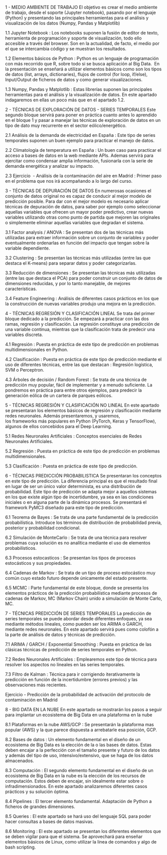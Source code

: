 1 - MEDIO AMBIENTE DE TRABAJO
El objetivo es crear el medio ambiente de trabajo, desde el soporte (Jupyter notebook), pasando por el lenguaje (Python) y presentando las principales	herramientas para el análisis y visualización de los datos (Numpy, Pandas y Matplotlib)


1.1 Jupyter Notebook : Los notebooks suponen la fusión de editor de texto, herramienta de programación y soporte de visualización, todo ello accesible a través del browser. Son en la actualidad, de facto, el medio por el que se intercambia código y se muestran los resultados.
 
 
1.2 Elementos básicos de Python : Python es un lenguaje de programación con más recorrido que R, sobre todo si se busca aplicación al Big Data.  En la presentación se enseñará a utilizar elementos básicos como son los tipos de datos (list, arrays, dictionaries), flujos de control (for loop, if/else), Input/Output de ficheros de datos y como generar visualizaciones.
 
 
1.3 Numpy, Pandas y Matplotlib : Estas librerías suponen las principales herramientas para el análisis y la visualización de datos. En este apartado indagaremos en ellas un poco más que en el apartado 1.2.

 
 
2 - TÉCNICAS DE EXPLORACIÓN DE DATOS - SERIES TEMPORALES
Este segundo bloque servirá para poner en práctica cuanto antes lo aprendido en el bloque 1 y pasar a manejar las técnicas de exploración de datos en un tipo de dato muy recurrente en el sector eólico/energético.


2.1 Análisis de la demanda de electricidad en España : Este tipo de series temporales suponen un buen ejemplo para practicar el manejo de datos.


2.2 Climatología de temperatura en España : Un buen caso para practicar el acceso a bases de datos en la web mediante APIs. Ademas servirá para ejercitar como condensar amplia información, fusionarla con la serie de demanda energética y analizar su impacto. 


2.3 Ejercicio  - Análisis de la contaminación del aire en Madrid : Primer paso en el problema que nos irá acompañando a lo largo del curso.

3 - TÉCNICAS DE DEPURACIÓN DE DATOS
En numerosas ocasiones el conjunto de datos original no es capaz de conducir al mejor modelo de predicción posible. Para dar con el mejor modelo es necesario aplicar técnicas de depuración de datos, para saber por ejemplo como seleccionar aquellas variables que ofrecen un mayor poder predictivo, crear nuevas variables utilizando otras como punto de partida que mejoren las originales o simplemente eliminar aquellas variables que degradan el sistema. 

3.1 Factor analysis / ANOVA : Se presentan dos de las técnicas más utilizadas para extraer información sobre un conjunto de variables y poder eventualmente ordenarlas en función del impacto que tengan sobre la variable dependiente. 


3.2 Clustering : Se presentan las técnicas más utilizadas (entre las que destaca el K-means) para separar datos y poder categorizarlas.


3.3 Reducción de dimensiones : Se presentan las técnicas más utilizadas (entre las que destaca el PCA) para poder construir un conjunto de datos de dimensiones reducidas, y por lo tanto manejable, de mejores características.


3.4 Feature Engineering : Análisis de diferentes casos prácticos en los que la construcción de nuevas variables produjo una mejora en la predicción.



4 - TÉCNICAS REGRESIÓN Y CLASIFICACIÓN LINEAL
Se trata del primer bloque dedicado a la predicción. Se empezará a practicar con las dos ramas, regresión y clasificación. La regresión constituye una predicción de una variable continua, mientras que la clasificación trata de predecir una variables discreta.


4.1 Regresión : Puesta en práctica de este tipo de predicción en problemas multidimensionales en Python.


4.2 Clasificación : Puesta en práctica de este tipo de predicción mediante el uso de diferentes técnicas, entre las que destacan : Regresión logística, SVM o Perceptron.


4.3 Árboles de decisión / Random Forest : Se trata de una técnica de predicción muy popular, fácil de implementar y a menudo suficiente. La pondremos en práctica para entre otros ejemplos, para predecir la generación eólica de un cartera de parques eólicos.


5 - TÉCNICAS REGRESIÓN Y CLASIFICACIÓN NO LINEAL
En este apartado se presentaran los elementos básicos de regresión y clasificación mediante redes neuronales. Además presentaremos, y usaremos, los frameworks más populares en Python (PyTorch, Keras y TensorFlow), algunos de ellos concebidos para el Deep Learning.


5.1 Redes Neuronales Artificiales : Conceptos esenciales de Redes Neuronales Artificiales.


5.2 Regresión : Puesta en práctica de este tipo de predicción en problemas multidimensionales.


5.3 Clasificación : Puesta en práctica de este tipo de predicción.


6 - TÉCNICAS PREDICCIÓN PROBABILISTICA
Se presentaran los conceptos en este tipo de predicción. La diferencia principal es que el resultado final en lugar de ser un único valor determinista, es una distribución de probabilidad. Este tipo de predicción se adapta mejor a aquellos sistemas en los que existe algún tipo de incertidumbre, ya sea en las condiciones iniciales o en alguna parte de la dinámica procesos. Se presentará el framework PyMC3 diseñado para este tipo de predicción.


6.1 Teorema de Bayes : Se trata de una parte fundamental de la predicción probabilística. Introduce los términos de distribución de probabilidad previa, posterior y probabilidad condicional. 


6.2 Simulación de MonteCarlo : Se trata de una técnica para resolver problemas cuya solución es no analítica mediante el uso de elementos probabilísticos.

6.3 Procesos estocasticos : Se presentan los tipos de procesos estocásticos y sus propiedades.


6.4 Cadenas de Markov : Se trata de un tipo de proceso estocástico muy común cuyo estado futuro depende únicamente del estado presente. 


6.5 MCMC : Parte fundamental de este bloque, donde se presenta los elementos prácticos de la predicción probabilística mediante procesos de cadenas de Markov, MC (Markov Chain) unido a simulación de Monte Carlo, MC.



7 - TÉCNICAS PREDICCIÓN DE SERIES TEMPORALES
La predicción de series temporales se puede abordar desde diferentes enfoques, ya sea mediante métodos lineales, como pueden ser los ARIMA o GARCH, mediante redes neuronales. En este apartado servirá pues como colofón a la parte de análisis de datos y técnicas de predicción.


7.1 ARIMA / GARCH / Exponential Smoothing : Puesta en práctica de las clásicas técnicas de predicción de series temporales en Python.


7.2 Redes Neuronales Artificiales : Emplearemos este tipo de técnica para resolver los aspectos no lineales en las series temporales.

7.3 Filtro de Kalman : Técnica para ir corrigiendo iterativamente la predicción en función de la incertidumbre (errores previos) y las observaciones más recientes.


Ejercicio - Predicción de la probabilidad de activación del protocolo de contaminación en Madrid



8 - BIG DATA EN LA NUBE
En este apartado se mostrarán los pasos a seguir para implantar un ecosistema de Big Data en una plataforma en la nube


8.1 Plataformas en la nube AWS/GCP : Se presentarán la plataforma mas popular (AWS) y la que parece dispuesta a arrebatarle esa posición, GCP.


8.2 Bases de datos : Un elemento fundamental en el diseño de un ecosistema de Big Data es la elección de la o las bases de datos. Estas deben encajar a la perfección con el tamaño presente y futuro de los datos y además del tipo de uso, intensivo/extensivo, que se haga de los datos almacenados.


8.3 Computación : El segundo elemento fundamental en el diseño de un ecosistema de Big Data en la nube es la elección de los recursos de computación. Estos deben de encajar, sin idealmente estar sobre o infradimensionados. En este apartado analizaremos diferentes casos prácticos y su solución óptima.


8.4 Pipelines : El tercer elemento fundamental. Adaptación de Python a ficheros de grandes dimensiones.


8.5 Queries : El este apartado se hará uso del lenguaje SQL para poder hacer consultas a bases de datos masivas.

8.6 Monitoring : El este apartado se presentan los diferentes elementos que se deben vigilar para que el sistema. Se aprovechará para enseñar elementos básicos de Linux, como utilizar la linea de comandos y algo de bash scripting.

